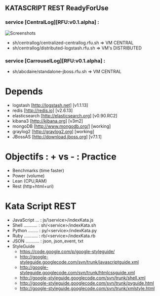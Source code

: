 ## KATASCRIPT REST ReadyForUse
### service [CentralLog][RFU:v0.1.alpha] :
  ![Screenshots](https://cacoo.com/diagrams/mTm79GTjCk8HGxsz-BE94C.png?t=1368912915182)
  - sh/centrallog/centralized-centrallog.rfu.sh => VM CENTRAL
  - sh/centrallog/distributed-logstash.rfu.sh => VM's DISTRIBUTED
  
### service [CarrouselLog][RFU:v0.1.alpha] :
  - sh/abcdaire/standalone-jboss.rfu.sh => VM CENTRAL

Depends
==========================
  - logstash [http://logstash.net] [v1.1.13]
  - redis [http://redis.io] [v2.6.13]
  - elasticsearch [http://elasticsearch.org] [v0.90.RC2]
  - kibana3 [http://kibana.org] [v3m2]
  - mongoDB [http://www.mongodb.org/] [working]
  - graylog2 [http://graylog2.org] [working]
  - JBossAS [http://download.jboss.org] [v7.1.1]

Objectifs : + vs - : Practice 
=============================
  - Benchmarks  (time faster)
  - Power       (volume)
  - Lean        (CPU,RAM)
  - Rest        (http+html+uri)
  
Kata Script REST
================
  - JavaScript ... : js/\service\>/indexKata.js
  - Shell ........... : sh/\<service\>/indexKata.sh
  - Python ........ : py/\<service\>/indexKata.py
  - Ruby ........... : rb/\<service\>/indexKata.rb
  - JSON ........... : json, json_event, txt
  - StyleGuide
    - https://code.google.com/p/google-styleguide/
    - http://google-styleguide.googlecode.com/svn/trunk/javascriptguide.xml
    - http://google-styleguide.googlecode.com/svn/trunk/htmlcssguide.xml
    - http://google-styleguide.googlecode.com/svn/trunk/shell.xml
    - http://google-styleguide.googlecode.com/svn/trunk/pyguide.html
    - http://google-styleguide.googlecode.com/svn/trunk/xmlstyle.html
